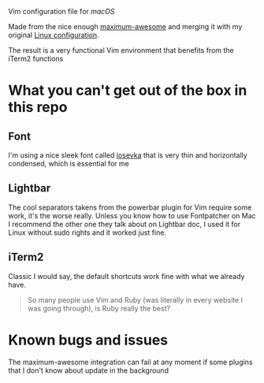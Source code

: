 Vim configuration file for *macOS*

Made from the nice enough [maximum-awesome](https://github.com/square/maximum-awesome) and merging it 
with my original [Linux configuration](https://github.com/mfournialvimLinux).

The result is a very functional Vim environment that benefits from the iTerm2 functions

# What you can't get out of the box in this repo
## Font
I'm using a nice sleek font called [iosevka](https://github.com/be5invis/Iosevka) that is very thin and
horizontally condensed, which is essential for me
## Lightbar
The cool separators takens from the powerbar plugin for Vim require some work, it's the worse really.
Unless you know how to use Fontpatcher on Mac I recommend the other one they talk about on Lightbar doc,
I used it for Linux without sudo rights and it worked just fine.
## iTerm2
Classic I would say, the default shortcuts work fine with what we already have.

> So many people use Vim and Ruby (was literally in every website I was going through), is Ruby really the best?

# Known bugs and issues
The maximum-awesome integration can fail at any moment if some plugins that I don't know about update 
in the background 
